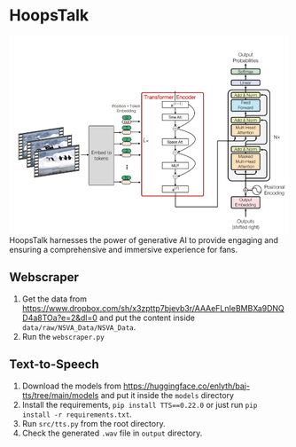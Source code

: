 # HoopsTalk
![HoopsTalk Logo](docs/images/tsf-gpt2.png)
HoopsTalk harnesses the power of generative AI to provide engaging and ensuring a comprehensive and immersive experience for fans.

## Webscraper
1. Get the data from https://www.dropbox.com/sh/x3zpttp7bjevb3r/AAAeFLnIeBMBXa9DNQD4a8TOa?e=2&dl=0 and put the content inside `data/raw/NSVA_Data/NSVA_Data`.
2. Run the `webscraper.py`

## Text-to-Speech
1. Download the models from https://huggingface.co/enlyth/baj-tts/tree/main/models and put it inside the `models` directory
2. Install the requirements, `pip install TTS==0.22.0` or just run `pip install -r requirements.txt`.
3. Run `src/tts.py` from the root directory.
4. Check the generated `.wav` file in `output` directory.
